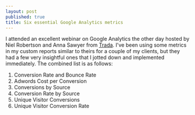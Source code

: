 ```yaml
---
layout: post
published: true
title: Six essential Google Analytics metrics
---
```

I attended an excellent webinar on Google Analytics the other day hosted by Niel Robertson and Anna Sawyer from [Trada](http://trada.com/). I've been using some metrics in my custom reports similar to theirs for a couple of my clients, but they had a few very insightful ones that I jotted down and implemented immediately. The combined list is as follows:

1. Conversion Rate and Bounce Rate
2. Adwords Cost per Conversion
3. Conversions by Source
4. Conversion Rate by Source
5. Unique Visitor Conversions
6. Unique Visitor Conversion Rate
